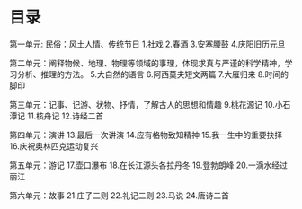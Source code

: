 # 目录
第一单元: 民俗：风土人情、传统节日
1.社戏
2.春酒
3.安塞腰鼓
4.庆阳旧历元旦

第二单元：阐释物候、地理、物理等领域的事理，体现求真与严谨的科学精神，学习分析、推理的方法。
5.大自然的语言
6.阿西莫夫短文两篇
7.大雁归来
8.时间的脚印

第三单元：记事、记游、状物、抒情，了解古人的思想和情趣
9.桃花源记
10.小石潭记
11.核舟记
12.诗经二首

第四单元：演讲
13.最后一次讲演
14.应有格物致知精神
15.我一生中的重要抉择
16.庆祝奥林匹克运动复兴

第五单元：游记
17.壶口瀑布
18.在长江源头各拉丹冬
19.登勃朗峰
20.一滴水经过丽江

第六单元：故事
21.庄子二则
22.礼记二则
23.马说
24.唐诗二首
